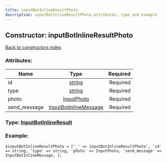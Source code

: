 ```yaml
---
title: inputBotInlineResultPhoto
description: inputBotInlineResultPhoto attributes, type and example
---
```

## Constructor: inputBotInlineResultPhoto  
[Back to constructors index](index.md)



### Attributes:

| Name     |    Type       | Required |
|----------|:-------------:|---------:|
|id|[string](../types/string.md) | Required|
|type|[string](../types/string.md) | Required|
|photo|[InputPhoto](../types/InputPhoto.md) | Required|
|send\_message|[InputBotInlineMessage](../types/InputBotInlineMessage.md) | Required|



### Type: [InputBotInlineResult](../types/InputBotInlineResult.md)


### Example:

```
$inputBotInlineResultPhoto = ['_' => inputBotInlineResultPhoto', 'id' => string, 'type' => string, 'photo' => InputPhoto, 'send_message' => InputBotInlineMessage, ];
```